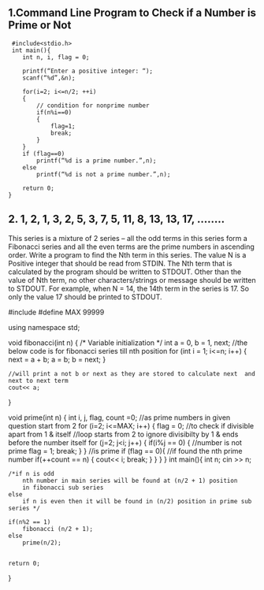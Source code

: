 ## 1.Command Line Program to Check if a Number is Prime or Not
```
 #include<stdio.h> 
 int main(){
    int n, i, flag = 0;

    printf(“Enter a positive integer: “);
    scanf(“%d”,&n);

    for(i=2; i<=n/2; ++i)
    {
        // condition for nonprime number
        if(n%i==0)
        {
            flag=1;
            break;
        }
    }
    if (flag==0)
        printf(“%d is a prime number.”,n);
    else
        printf(“%d is not a prime number.”,n);
    
    return 0;
}
```

## 2. 1, 2, 1, 3, 2, 5, 3, 7, 5, 11, 8, 13, 13, 17, …….. 
This series is a mixture of 2 series – all the odd terms in this series form a Fibonacci series and all the even terms are the prime numbers in ascending order.
Write a program to find the Nth term in this series.
The value N is a Positive integer that should be read from STDIN.
The Nth term that is calculated by the program should be written to STDOUT.
Other than the value of Nth term, no other characters/strings or message should be written to STDOUT.
For example, when N = 14, the 14th term in the series is 17. So only the value 17 should be printed to STDOUT. 


#include<iostream>
#define MAX 99999

using namespace std;

void fibonacci(int n)
{
    /* Variable initialization */
    int a = 0, b = 1, next;
    //the below code is for fibonacci series till nth position
    for (int i = 1; i<=n; i++)
    {
        next = a + b;
        a = b;
        b = next;
    }

    //will print a not b or next as they are stored to calculate next  and next to next term
    cout<< a;
}

void prime(int n)
{
    int i, j, flag, count =0;
    //as prime numbers in given question start from 2
    for (i=2; i<=MAX; i++)
    {
        flag = 0;
        //to check if divisible apart from 1 & itself
        //loop starts from 2 to ignore divisibilty by 1 & ends before the number itself
        for (j=2; j<i; j++)
        {
            if(i%j == 0)
            {
                //number is not prime
                flag = 1;
                break;
            }
        }
        //is prime
        if (flag == 0){
            //if found the nth prime number
            if(++count == n)
            {
                cout<< i;
                break;
            }
        }
    }
}
int main(){
    int n;
    cin >> n;
    
    /*if n is odd
        nth number in main series will be found at (n/2 + 1) position 
        in fibonacci sub series
    else 
        if n is even then it will be found in (n/2) position in prime sub series */
    
    if(n%2 == 1) 
        fibonacci (n/2 + 1);
    else 
        prime(n/2);
    
    
    return 0;
}







